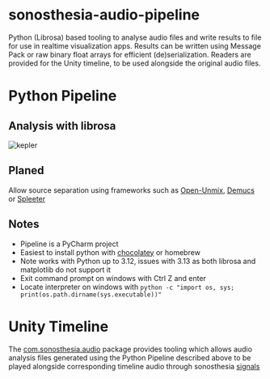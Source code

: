 # sonosthesia-audio-pipeline

Python (Librosa) based tooling to analyse audio files and write results to file for use in realtime visualization apps. Results can be written using Message Pack or raw binary float arrays for efficient (de)serialization. Readers are provided for the Unity timeline, to be used alongside the original audio files.

# Python Pipeline

## Analysis with librosa

![kepler](https://github.com/jbat100/sonosthesia-audio-pipeline/assets/1318918/aa2ef61a-0c2f-409c-8e7d-be3f6c92c8ed)

## Planed

Allow source separation using frameworks such as [Open-Unmix](https://github.com/sigsep/open-unmix-pytorch), [Demucs](https://github.com/adefossez/demucs) or [Spleeter](https://github.com/deezer/spleeter)


## Notes

- Pipeline is a PyCharm project
- Easiest to install python with [chocolatey](https://community.chocolatey.org/packages/python312) or homebrew
- Note works with Python up to 3.12, issues with 3.13 as both librosa and matplotlib do not support it 
- Exit command prompt on windows with Ctrl Z and enter
- Locate interpreter on windows with ```python -c "import os, sys; print(os.path.dirname(sys.executable))"```

# Unity Timeline 

The [com.sonosthesia.audio](https://github.com/jbat100/sonosthesia-unity-packages/tree/main/packages/com.sonosthesia.audio) package provides tooling which allows audio analysis files generated using the Python Pipeline described above to be played alongside corresponding timeline audio through sonosthesia [signals](https://github.com/jbat100/sonosthesia-unity-packages/tree/main/packages/com.sonosthesia.signal) 

